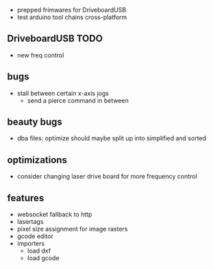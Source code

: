 

- prepped frimwares for DriveboardUSB
- test arduino tool chains cross-platform


DriveboardUSB TODO
------------------
- new freq control


bugs
----
- stall between certain x-axis jogs
  - send a pierce command in between

beauty bugs
-----------
- dba files: optimize should maybe split up into simplified and sorted

optimizations
-------------
- consider changing laser drive board for more frequency control


features
--------
- websocket fallback to http
- lasertags
- pixel size assignment for image rasters
- gcode editor
- importers
  - load dxf
  - load gcode
